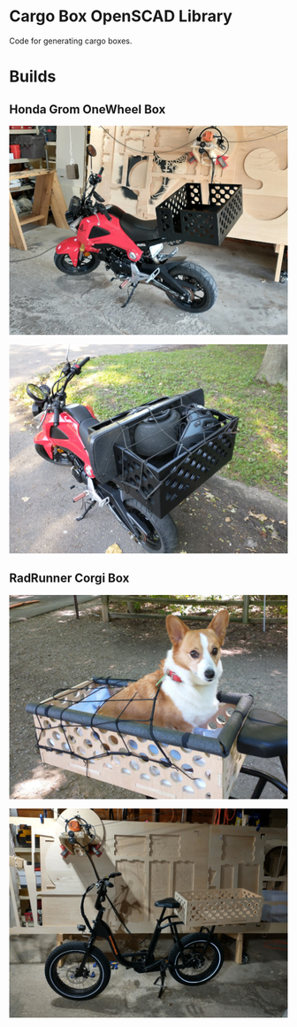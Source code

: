 # Cargo Box OpenSCAD Library

Code for generating cargo boxes.

# Builds

## Honda Grom OneWheel Box

![](https://raw.githubusercontent.com/AaronVerDow/Cargo_Box/master/pics/motorcycle.jpg)

![](https://raw.githubusercontent.com/AaronVerDow/Cargo_Box/master/pics/onewheel.jpg)

## RadRunner Corgi Box

![](https://raw.githubusercontent.com/AaronVerDow/Cargo_Box/master/pics/corgi.jpg)

![](https://raw.githubusercontent.com/AaronVerDow/Cargo_Box/master/pics/bicycle.jpg)
